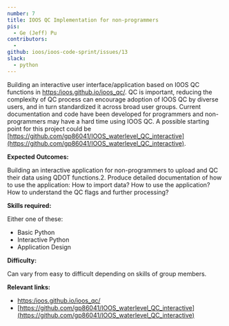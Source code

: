 ```yaml
---
number: 7
title: IOOS QC Implementation for non-programmers
pis:
  - Ge (Jeff) Pu
contributors:
  - 
github: ioos/ioos-code-sprint/issues/13
slack:
  - python
---
```


Building an interactive user interface/application based on I0OS QC functions in [https:/ioos.github.io/ioos_qc/](https:/ioos.github.io/ioos_qc/). QC is 
important, reducing the complexity of QC process can encourage adoption of IOOS QC by diverse users, and in turn 
standardized it across broad user groups. Current documentation and code have been developed for programmers and 
non-programmers may have a hard time using IOOS QC. A possible starting point for this project could be 
[https://github.com/gp86041/IOOS_waterlevel_QC_interactive](https://github.com/gp86041/IOOS_waterlevel_QC_interactive).

**Expected Outcomes:**

Building an interactive application for non-programmers to upload and QC their data using QDOT functions.2.
Produce detailed documentation of how to use the application:
How to import data?
How to use the application?
How to understand the QC flags and further processing?

**Skills required:**

Either one of these:

* Basic Python
* Interactive Python
* Application Design

**Difficulty:**

Can vary from easy to difficult depending on skills of group members.

**Relevant links:**

* [https:/ioos.github.io/ioos_qc/](https:/ioos.github.io/ioos_qc/)
* [https://github.com/gp86041/IOOS_waterlevel_QC_interactive](https://github.com/gp86041/IOOS_waterlevel_QC_interactive)